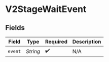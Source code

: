 # V2StageWaitEvent


## Fields

| Field              | Type               | Required           | Description        |
| ------------------ | ------------------ | ------------------ | ------------------ |
| `event`            | *String*           | :heavy_check_mark: | N/A                |